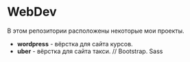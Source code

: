 # WebDev
В этом репозитории расположены некоторые мои проекты.

* **wordpress** - вёрстка для сайта курсов. 
* **uber** - вёрстка для сайта такси. // Bootstrap. Sass
